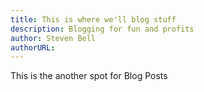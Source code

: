 ```yaml
---
title: This is where we'll blog stuff
description: Blogging for fun and profits
author: Steven Bell
authorURL: 
---
```


This is the another spot for Blog Posts